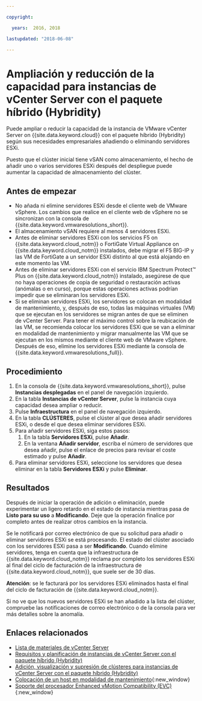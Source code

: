 ```yaml
---

copyright:

  years:  2016, 2018

lastupdated: "2018-06-08"

---
```


# Ampliación y reducción de la capacidad para instancias de vCenter Server con el paquete híbrido (Hybridity)

Puede ampliar o reducir la capacidad de la instancia de VMware vCenter Server on {{site.data.keyword.cloud}} con el paquete híbrido (Hybridity) según sus necesidades empresariales añadiendo o eliminando servidores ESXi.

Puesto que el clúster inicial tiene vSAN como almacenamiento, el hecho de añadir uno o varios servidores ESXi después del despliegue puede aumentar la capacidad de almacenamiento del clúster.

## Antes de empezar

* No añada ni elimine servidores ESXi desde el cliente web de VMware vSphere. Los cambios que realice en el cliente web de vSphere no se sincronizan con la consola de {{site.data.keyword.vmwaresolutions_short}}.
* El almacenamiento vSAN requiere al menos 4 servidores ESXi.
* Antes de eliminar servidores ESXi con los servicios F5 on {{site.data.keyword.cloud_notm}} o FortiGate Virtual Appliance on {{site.data.keyword.cloud_notm}} instalados, debe migrar el F5 BIG-IP y las VM de FortiGate a un servidor ESXi distinto al que está alojando en este momento las VM.
* Antes de eliminar servidores ESXi con el servicio IBM Spectrum Protect&trade; Plus on {{site.data.keyword.cloud_notm}} instalado, asegúrese de que no haya operaciones de copia de seguridad o restauración activas (anómalas o en curso), porque estas operaciones activas podrían impedir que se eliminaran los servidores ESXi.
* Si se eliminan servidores ESXi, los servidores se colocan en modalidad de mantenimiento, y, después de eso, todas las máquinas virtuales (VM) que se ejecutan en los servidores se migran antes de que se eliminen de vCenter Server. Para tener el máximo control sobre la reubicación de las VM, se recomienda colocar los servidores ESXi que se van a eliminar en modalidad de mantenimiento y migrar manualmente las VM que se ejecutan en los mismos mediante el cliente web de VMware vSphere. Después de eso, elimine los servidores ESXi mediante la consola de {{site.data.keyword.vmwaresolutions_full}}.

## Procedimiento

1. En la consola de {{site.data.keyword.vmwaresolutions_short}}, pulse **Instancias desplegadas** en el panel de navegación izquierdo.
2. En la tabla **Instancias de vCenter Server**, pulse la instancia cuya capacidad desea ampliar o reducir.
3. Pulse **Infraestructura** en el panel de navegación izquierdo.
4. En la tabla **CLÚSTERES**, pulse el clúster al que desea añadir servidores ESXi, o desde el que desea eliminar servidores ESXi.
5. Para añadir servidores ESXi, siga estos pasos:
   1. En la tabla **Servidores ESXi**, pulse **Añadir**.
   2. En la ventana **Añadir servidor**, escriba el número de servidores que desea añadir, pulse el enlace de precios para revisar el coste estimado y pulse **Añadir**.
6. Para eliminar servidores ESXi, seleccione los servidores que desea eliminar en la tabla **Servidores ESXi** y pulse **Eliminar**.

## Resultados

Después de iniciar la operación de adición o eliminación, puede experimentar un ligero retardo en el estado de instancia mientras pasa de **Listo para su uso** a **Modificando**. Deje que la operación finalice por completo antes de realizar otros cambios en la instancia.

Se le notificará por correo electrónico de que su solicitud para añadir o eliminar servidores ESXi se está procesando. El estado del clúster asociado con los servidores ESXi pasa a ser **Modificando**. Cuando elimine servidores, tenga en cuenta que la infraestructura de {{site.data.keyword.cloud_notm}} reclama por completo los servidores ESXi al final del ciclo de facturación de la infraestructura de {{site.data.keyword.cloud_notm}}, que suele ser de 30 días.

**Atención**: se le facturará por los servidores ESXi eliminados hasta el final del ciclo de facturación de {{site.data.keyword.cloud_notm}}.

Si no ve que los nuevos servidores ESXi se han añadido a la lista del clúster, compruebe las notificaciones de correo electrónico o de la consola para ver más detalles sobre la anomalía.

## Enlaces relacionados

* [Lista de materiales de vCenter Server](vc_bom.html)
* [Requisitos y planificación de instancias de vCenter Server con el paquete híbrido (Hybridity)](vc_hybrid_planning.html)
* [Adición, visualización y supresión de clústeres para instancias de vCenter Server con el paquete híbrido (Hybridity)](vc_hybrid_addingviewingclusters.html)
* [Colocación de un host en modalidad de mantenimiento](http://pubs.vmware.com/vsphere-60/index.jsp?topic=%2Fcom.vmware.vsphere.resmgmt.doc%2FGUID-8F705E83-6788-42D4-93DF-63A2B892367F.html){:new_window}
* [Soporte del procesador Enhanced vMotion Compatibility (EVC)](https://kb.vmware.com/selfservice/microsites/search.do?language=en_US&cmd=displayKC&externalId=1003212){:new_window}
